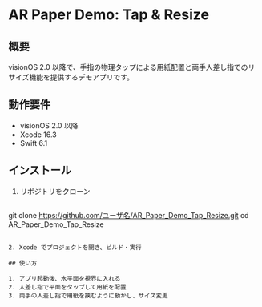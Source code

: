 # AR Paper Demo: Tap & Resize

## 概要
visionOS 2.0 以降で、手指の物理タップによる用紙配置と両手人差し指でのリサイズ機能を提供するデモアプリです。

## 動作要件
- visionOS 2.0 以降
- Xcode 16.3
- Swift 6.1

## インストール
1. リポジトリをクローン
   ```bash
git clone https://github.com/ユーザ名/AR_Paper_Demo_Tap_Resize.git
cd AR_Paper_Demo_Tap_Resize
````

2. Xcode でプロジェクトを開き、ビルド・実行

## 使い方

1. アプリ起動後、水平面を視界に入れる
2. 人差し指で平面をタップして用紙を配置
3. 両手の人差し指で用紙を挟むように動かし、サイズ変更